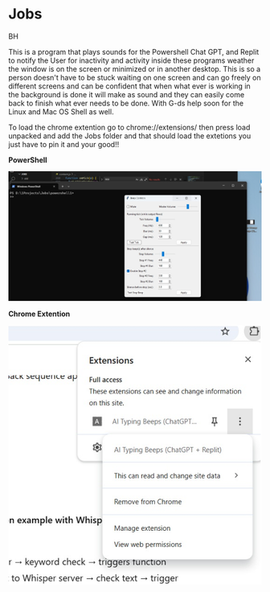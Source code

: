 # Jobs
BH

This is a program that plays sounds for the Powershell Chat GPT, and Replit to notify the User for inactivity and activity inside these programs weather the window is on the screen or minimized or in another desktop. This is so a person doesn't have to be stuck waiting on one screen and can go freely on different screens and can be confident that when what ever is working in the background is done it will make as sound and they can easily come back to finish what ever needs to be done. With G-ds help soon for the Linux and Mac OS Shell as well.

To load the chrome extention go to 
chrome://extensions/
then press load unpacked and add the Jobs folder and that should load the extetions you just have to pin it and your good!! 

<strong>PowerShell</strong>

![PowerShell](images/powershell.jpg)

<strong>Chrome Extention</strong>

![ChatGPT](images/chatgpt.jpg)
